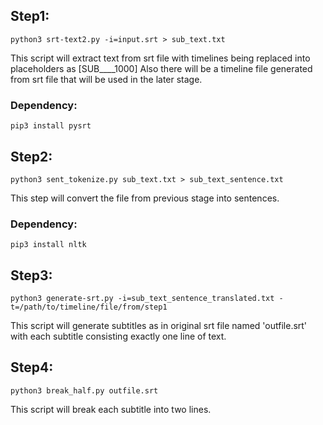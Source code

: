 ## Step1:


    python3 srt-text2.py -i=input.srt > sub_text.txt

This script will extract text from srt file with timelines being replaced into placeholders as [SUB____1000]
Also there will be a timeline file generated from srt file that will be used in the later stage.

### Dependency:
    pip3 install pysrt

## Step2:

    python3 sent_tokenize.py sub_text.txt > sub_text_sentence.txt

This step will convert the file from previous stage into sentences.

### Dependency:
    pip3 install nltk

## Step3:

    python3 generate-srt.py -i=sub_text_sentence_translated.txt -t=/path/to/timeline/file/from/step1 

This script will generate subtitles as in original srt file named 'outfile.srt' with each subtitle consisting exactly one line of text.


## Step4:

    python3 break_half.py outfile.srt 

This script will break each subtitle into two lines.
